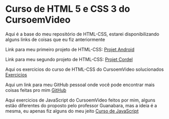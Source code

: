 <!--# html-css -->
 <p><h1>Curso de HTML 5 e CSS 3 do CursoemVideo</h1></p>

 <p>
 Aqui é a base do meu repositório de HTML-CSS, estarei disponibilizando alguns links de coisas que eu fiz anteriormente
 </p>
<p>
Link para meu primeiro projeto de HTML-CSS: 
<a href="https://alissonforneck.github.io/projeto-android/" target="_blank" rel="external">Projet Android</a>
</p>
<p>
Link para meu segundo projeto de HTML-CSS: 
<a href="https://alissonforneck.github.io/projeto-cordel/" target="_blank" rel="external">Projet Cordel</a>
</p>
<p>
Aqui os exercicios do curso de HTML-CSS do CursoemVideo solucionados
<a href="https://github.com/alissonforneck/html-css" target="_blank" rel="external">Exercicios</a>
</p>
<p>
Aqui um link para meu GitHub pessoal onde você pode encontrar mais coisas feitas pro mim
<a href="https://github.com/alissonforneck" target="_blank" rel="external">GitHub</a>
</p>
<p>
Aqui exercicios de JavaScript do CursoemVideo feitos por mim, alguns estão diferentes do proposto
pelo professor Guanabara, mas a ideia é a mesma, eu apenas fiz alguns do meu jeito
<a href="https://github.com/alissonforneck/javascript" target="_blank" rel="external">Curso de JavaScript</a>
</p>
<!--
<p>
<h1>Projetos de JavaScript</h1>
</p>
Projeto de mostar a hora que você esta acessando este site e altera imagem dinamicamente:
<a href=""target="_blank" rel="external">Link</a>
<p>
Projeto que calcula idade da pessao e mostra seu sexo e idade atual:
<a href=""target="_blank" rel="external">Link</a>
</p>
-->



